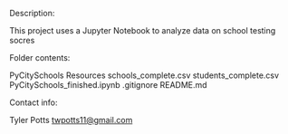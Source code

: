 Description:

This project uses a Jupyter Notebook to analyze data on school testing socres

Folder contents:

PyCitySchools
    Resources
        schools_complete.csv
        students_complete.csv
    PyCitySchools_finished.ipynb
.gitignore
README.md

Contact info:

Tyler Potts
twpotts11@gmail.com
